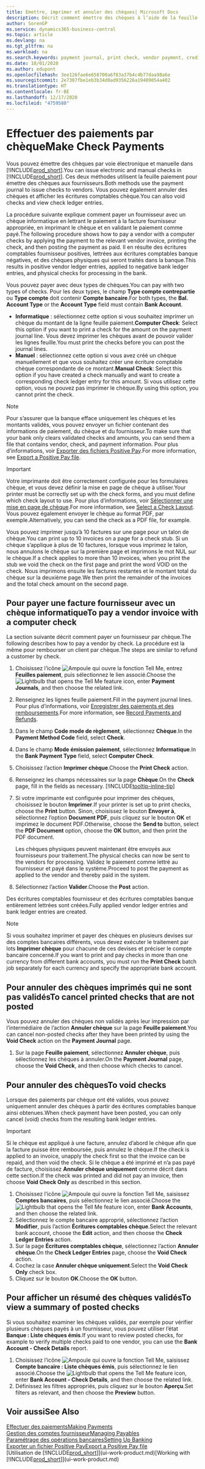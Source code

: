 ```yaml
---
title: Emettre, imprimer et annuler des chèques| Microsoft Docs
description: Décrit comment émettre des chèques à l’aide de la feuille paiement, imprimer des chèques, et annuler ou afficher les écritures comptables chèque dans Business Central.
author: SorenGP
ms.service: dynamics365-business-central
ms.topic: article
ms.devlang: na
ms.tgt_pltfrm: na
ms.workload: na
ms.search.keywords: payment journal, print check, vendor payment, creditor, debt, balance due, AP
ms.date: 10/01/2020
ms.author: edupont
ms.openlocfilehash: 3ee126fae6e658700a6f83a37b4c4b77daa98a6e
ms.sourcegitcommit: 2e7307fbe1eb3b34d0ad9356226a19409054a402
ms.translationtype: HT
ms.contentlocale: fr-BE
ms.lasthandoff: 12/17/2020
ms.locfileid: "4759580"
---
```

# <a name="make-check-payments"></a><span data-ttu-id="63008-103">Effectuer des paiements par chèque</span><span class="sxs-lookup"><span data-stu-id="63008-103">Make Check Payments</span></span>

<span data-ttu-id="63008-104">Vous pouvez émettre des chèques par voie électronique et manuelle dans [!INCLUDE[prod_short](includes/prod_short.md)].</span><span class="sxs-lookup"><span data-stu-id="63008-104">You can issue electronic and manual checks in [!INCLUDE[prod_short](includes/prod_short.md)].</span></span> <span data-ttu-id="63008-105">Ces deux méthodes utilisent la feuille paiement pour émettre des chèques aux fournisseurs.</span><span class="sxs-lookup"><span data-stu-id="63008-105">Both methods use the payment journal to issue checks to vendors.</span></span> <span data-ttu-id="63008-106">Vous pouvez également annuler des chèques et afficher les écritures comptables chèque.</span><span class="sxs-lookup"><span data-stu-id="63008-106">You can also void checks and view check ledger entries.</span></span>

<span data-ttu-id="63008-107">La procédure suivante explique comment payer un fournisseur avec un chèque informatique en lettrant le paiement à la facture fournisseur appropriée, en imprimant le chèque et en validant le paiement comme payé.</span><span class="sxs-lookup"><span data-stu-id="63008-107">The following procedure shows how to pay a vendor with a computer checks by applying the payment to the relevant vendor invoice, printing the check, and then posting the payment as paid.</span></span> <span data-ttu-id="63008-108">Il en résulte des écritures comptables fournisseur positives, lettrées aux écritures comptables banque négatives, et des chèques physiques qui seront traités dans la banque.</span><span class="sxs-lookup"><span data-stu-id="63008-108">This results in positive vendor ledger entries, applied to negative bank ledger entries, and physical checks for processing in the bank.</span></span>

<span data-ttu-id="63008-109">Vous pouvez payer avec deux types de chèques.</span><span class="sxs-lookup"><span data-stu-id="63008-109">You can pay with two types of checks.</span></span> <span data-ttu-id="63008-110">Pour les deux types, le champ **Type compte contrepartie** ou **Type compte** doit contenir **Compte bancaire**.</span><span class="sxs-lookup"><span data-stu-id="63008-110">For both types, the **Bal. Account Type** or the **Account Type** field must contain **Bank Account**.</span></span>

- <span data-ttu-id="63008-111">**Informatique** : sélectionnez cette option si vous souhaitez imprimer un chèque du montant de la ligne feuille paiement.</span><span class="sxs-lookup"><span data-stu-id="63008-111">**Computer Check**: Select this option if you want to print a check for the amount on the payment journal line.</span></span> <span data-ttu-id="63008-112">Vous devez imprimer les chèques avant de pouvoir valider les lignes feuille.</span><span class="sxs-lookup"><span data-stu-id="63008-112">You must print the checks before you can post the journal lines.</span></span>
- <span data-ttu-id="63008-113">**Manuel** : sélectionnez cette option si vous avez créé un chèque manuellement et que vous souhaitez créer une écriture comptable chèque correspondante de ce montant.</span><span class="sxs-lookup"><span data-stu-id="63008-113">**Manual Check**: Select this option if you have created a check manually and want to create a corresponding check ledger entry for this amount.</span></span> <span data-ttu-id="63008-114">Si vous utilisez cette option, vous ne pouvez pas imprimer le chèque.</span><span class="sxs-lookup"><span data-stu-id="63008-114">By using this option, you cannot print the check.</span></span>

> [!NOTE]  
> <span data-ttu-id="63008-115">Pour s’assurer que la banque efface uniquement les chèques et les montants validés, vous pouvez envoyer un fichier contenant des informations de paiement, du chèque et du fournisseur.</span><span class="sxs-lookup"><span data-stu-id="63008-115">To make sure that your bank only clears validated checks and amounts, you can send them a file that contains vendor, check, and payment information.</span></span> <span data-ttu-id="63008-116">Pour plus d’informations, voir [Exporter des fichiers Positive Pay](finance-how-positive-pay.md).</span><span class="sxs-lookup"><span data-stu-id="63008-116">For more information, see [Export a Positive Pay file](finance-how-positive-pay.md).</span></span>

> [!IMPORTANT]
> <span data-ttu-id="63008-117">Votre imprimante doit être correctement configurée pour les formulaires chèque, et vous devez définir la mise en page de chèque à utiliser.</span><span class="sxs-lookup"><span data-stu-id="63008-117">Your printer must be correctly set up with the check forms, and you must define which check layout to use.</span></span> <span data-ttu-id="63008-118">Pour plus d’informations, voir [Sélectionner une mise en page de chèque](finance-how-define-check-layouts.md).</span><span class="sxs-lookup"><span data-stu-id="63008-118">For more information, see [Select a Check Layout](finance-how-define-check-layouts.md).</span></span> <span data-ttu-id="63008-119">Vous pouvez également envoyer le chèque au format PDF, par exemple.</span><span class="sxs-lookup"><span data-stu-id="63008-119">Alternatively, you can send the check as a PDF file, for example.</span></span>  

<span data-ttu-id="63008-120">Vous pouvez imprimer jusqu’à 10 factures sur une page pour un talon de chèque.</span><span class="sxs-lookup"><span data-stu-id="63008-120">You can print up to 10 invoices on a page for a check stub.</span></span> <span data-ttu-id="63008-121">Si un chèque s’applique à plus de 10 factures, lorsque vous imprimez le talon, nous annulons le chèque sur la première page et imprimons le mot NUL sur le chèque.</span><span class="sxs-lookup"><span data-stu-id="63008-121">If a check applies to more than 10 invoices, when you print the stub we void the check on the first page and print the word VOID on the check.</span></span> <span data-ttu-id="63008-122">Nous imprimons ensuite les factures restantes et le montant total du chèque sur la deuxième page.</span><span class="sxs-lookup"><span data-stu-id="63008-122">We then print the remainder of the invoices and the total check amount on the second page.</span></span>

## <a name="to-pay-a-vendor-invoice-with-a-computer-check"></a><span data-ttu-id="63008-123">Pour payer une facture fournisseur avec un chèque informatique</span><span class="sxs-lookup"><span data-stu-id="63008-123">To pay a vendor invoice with a computer check</span></span>
<span data-ttu-id="63008-124">La section suivante décrit comment payer un fournisseur par chèque.</span><span class="sxs-lookup"><span data-stu-id="63008-124">The following describes how to pay a vendor by check.</span></span> <span data-ttu-id="63008-125">La procédure est la même pour rembourser un client par chèque.</span><span class="sxs-lookup"><span data-stu-id="63008-125">The steps are similar to refund a customer by check.</span></span>

1. <span data-ttu-id="63008-126">Choisissez l’icône ![Ampoule qui ouvre la fonction Tell Me](media/ui-search/search_small.png "Dites-moi ce que vous voulez faire"), entrez **Feuilles paiement**, puis sélectionnez le lien associé.</span><span class="sxs-lookup"><span data-stu-id="63008-126">Choose the ![Lightbulb that opens the Tell Me feature](media/ui-search/search_small.png "Tell me what you want to do") icon, enter **Payment Journals**, and then choose the related link.</span></span>
2. <span data-ttu-id="63008-127">Renseignez les lignes feuille paiement.</span><span class="sxs-lookup"><span data-stu-id="63008-127">Fill in the payment journal lines.</span></span> <span data-ttu-id="63008-128">Pour plus d’informations, voir [Enregistrer des paiements et des remboursements](payables-how-post-payments-refunds.md).</span><span class="sxs-lookup"><span data-stu-id="63008-128">For more information, see [Record Payments and Refunds](payables-how-post-payments-refunds.md).</span></span>
3. <span data-ttu-id="63008-129">Dans le champ **Code mode de règlement**, sélectionnez **Chèque**.</span><span class="sxs-lookup"><span data-stu-id="63008-129">In the **Payment Method Code** field, select **Check**.</span></span>
4. <span data-ttu-id="63008-130">Dans le champ **Mode émission paiement**, sélectionnez **Informatique**.</span><span class="sxs-lookup"><span data-stu-id="63008-130">In the **Bank Payment Type** field, select **Computer Check**.</span></span>
5. <span data-ttu-id="63008-131">Choisissez l’action **Imprimer chèque**.</span><span class="sxs-lookup"><span data-stu-id="63008-131">Choose the **Print Check** action.</span></span>
6. <span data-ttu-id="63008-132">Renseignez les champs nécessaires sur la page **Chèque**.</span><span class="sxs-lookup"><span data-stu-id="63008-132">On the **Check** page, fill in the fields as necessary.</span></span> [!INCLUDE[tooltip-inline-tip](includes/tooltip-inline-tip_md.md)]
7. <span data-ttu-id="63008-133">Si votre imprimante est configurée pour imprimer des chèques, choisissez le bouton **Imprimer**.</span><span class="sxs-lookup"><span data-stu-id="63008-133">If your printer is set up to print checks, choose the **Print** button.</span></span> <span data-ttu-id="63008-134">Sinon, choisissez le bouton **Envoyer à**, sélectionnez l’option **Document PDF**, puis cliquez sur le bouton **OK** et imprimez le document PDF.</span><span class="sxs-lookup"><span data-stu-id="63008-134">Otherwise, choose the **Send to** button, select the **PDF Document** option, choose the **OK** button, and then print the PDF document.</span></span>

    <span data-ttu-id="63008-135">Les chèques physiques peuvent maintenant être envoyés aux fournisseurs pour traitement.</span><span class="sxs-lookup"><span data-stu-id="63008-135">The physical checks can now be sent to the vendors for processing.</span></span> <span data-ttu-id="63008-136">Validez le paiement comme lettré au fournisseur et payé dans le système.</span><span class="sxs-lookup"><span data-stu-id="63008-136">Proceed to post the payment as applied to the vendor and thereby paid in the system.</span></span>
8. <span data-ttu-id="63008-137">Sélectionnez l’action **Valider**.</span><span class="sxs-lookup"><span data-stu-id="63008-137">Choose the **Post** action.</span></span>

<span data-ttu-id="63008-138">Des écritures comptables fournisseur et des écritures comptables banque entièrement lettrées sont créées.</span><span class="sxs-lookup"><span data-stu-id="63008-138">Fully applied vendor ledger entries and bank ledger entries are created.</span></span>

> [!NOTE]  
> <span data-ttu-id="63008-139">Si vous souhaitez imprimer et payer des chèques en plusieurs devises sur des comptes bancaires différents, vous devez exécuter le traitement par lots **Imprimer chèque** pour chacune de ces devises et préciser le compte bancaire concerné.</span><span class="sxs-lookup"><span data-stu-id="63008-139">If you want to print and pay checks in more than one currency from different bank accounts, you must run the **Print Check** batch job separately for each currency and specify the appropriate bank account.</span></span>

## <a name="to-cancel-printed-checks-that-are-not-posted"></a><span data-ttu-id="63008-140">Pour annuler des chèques imprimés qui ne sont pas validés</span><span class="sxs-lookup"><span data-stu-id="63008-140">To cancel printed checks that are not posted</span></span>
<span data-ttu-id="63008-141">Vous pouvez annuler des chèques non validés après leur impression par l’intermédiaire de l’action **Annuler chèque** sur la page **Feuille paiement**.</span><span class="sxs-lookup"><span data-stu-id="63008-141">You can cancel non-posted checks after they have been printed by using the **Void Check** action on the **Payment Journal** page.</span></span>

1. <span data-ttu-id="63008-142">Sur la page **Feuille paiement**, sélectionnez **Annuler chèque**, puis sélectionnez les chèques à annuler.</span><span class="sxs-lookup"><span data-stu-id="63008-142">On the **Payment Journal** page, choose the **Void Check**, and then choose which checks to cancel.</span></span>

## <a name="to-void-checks"></a><span data-ttu-id="63008-143">Pour annuler des chèques</span><span class="sxs-lookup"><span data-stu-id="63008-143">To void checks</span></span>

<span data-ttu-id="63008-144">Lorsque des paiements par chèque ont été validés, vous pouvez uniquement annuler des chèques à partir des écritures comptables banque ainsi obtenues.</span><span class="sxs-lookup"><span data-stu-id="63008-144">When check payment have been posted, you can only cancel (void) checks from the resulting bank ledger entries.</span></span>

> [!IMPORTANT]
> <span data-ttu-id="63008-145">Si le chèque est appliqué à une facture, annulez d’abord le chèque afin que la facture puisse être remboursée, puis annulez le chèque.</span><span class="sxs-lookup"><span data-stu-id="63008-145">If the check is applied to an invoice, unapply the check first so that the invoice can be repaid, and then void the check.</span></span> <span data-ttu-id="63008-146">Si le chèque a été imprimé et n’a pas payé de facture, choisissez **Annuler chèque uniquement** comme décrit dans cette section.</span><span class="sxs-lookup"><span data-stu-id="63008-146">If the check was printed and did not pay an invoice, then choose **Void Check Only** as described in this section.</span></span>

1. <span data-ttu-id="63008-147">Choisissez l’icône ![Ampoule qui ouvre la fonction Tell Me](media/ui-search/search_small.png "Dites-moi ce que vous voulez faire"), saisissez **Comptes bancaires**, puis sélectionnez le lien associé.</span><span class="sxs-lookup"><span data-stu-id="63008-147">Choose the ![Lightbulb that opens the Tell Me feature](media/ui-search/search_small.png "Tell me what you want to do") icon, enter **Bank Accounts**, and then choose the related link.</span></span>
2. <span data-ttu-id="63008-148">Sélectionnez le compte bancaire approprié, sélectionnez l’action **Modifier**, puis l’action **Écritures comptables chèque**.</span><span class="sxs-lookup"><span data-stu-id="63008-148">Select the relevant bank account, choose the **Edit** action, and then choose the **Check Ledger Entries** action.</span></span>
3. <span data-ttu-id="63008-149">Sur la page **Écritures comptables chèque**, sélectionnez l’action **Annuler chèque**.</span><span class="sxs-lookup"><span data-stu-id="63008-149">On the **Check Ledger Entries** page, choose the **Void Check** action.</span></span>
4. <span data-ttu-id="63008-150">Cochez la case **Annuler chèque uniquement**.</span><span class="sxs-lookup"><span data-stu-id="63008-150">Select the **Void Check Only** check box.</span></span>
5. <span data-ttu-id="63008-151">Cliquez sur le bouton **OK**.</span><span class="sxs-lookup"><span data-stu-id="63008-151">Choose the **OK** button.</span></span>

## <a name="to-view-a-summary-of-posted-checks"></a><span data-ttu-id="63008-152">Pour afficher un résumé des chèques validés</span><span class="sxs-lookup"><span data-stu-id="63008-152">To view a summary of posted checks</span></span>
<span data-ttu-id="63008-153">Si vous souhaitez examiner les chèques validés, par exemple pour vérifier plusieurs chèques payés à un fournisseur, vous pouvez utiliser l’état **Banque : Liste chèques émis**.</span><span class="sxs-lookup"><span data-stu-id="63008-153">If you want to review posted checks, for example to verify multiple checks paid to one vendor, you can use the **Bank Account - Check Details** report.</span></span>
1. <span data-ttu-id="63008-154">Choisissez l’icône ![Ampoule qui ouvre la fonction Tell Me](media/ui-search/search_small.png "Dites-moi ce que vous voulez faire"), saisissez **Compte bancaire : Liste chèques émis**, puis sélectionnez le lien associé.</span><span class="sxs-lookup"><span data-stu-id="63008-154">Choose the ![Lightbulb that opens the Tell Me feature](media/ui-search/search_small.png "Tell me what you want to do") icon, enter **Bank Account - Check Details**, and then choose the related link.</span></span>
2. <span data-ttu-id="63008-155">Définissez les filtres appropriés, puis cliquez sur le bouton **Aperçu**.</span><span class="sxs-lookup"><span data-stu-id="63008-155">Set filters as relevant, and then choose the **Preview** button.</span></span>

## <a name="see-also"></a><span data-ttu-id="63008-156">Voir aussi</span><span class="sxs-lookup"><span data-stu-id="63008-156">See Also</span></span>
[<span data-ttu-id="63008-157">Effectuer des paiements</span><span class="sxs-lookup"><span data-stu-id="63008-157">Making Payments</span></span>](payables-make-payments.md)  
[<span data-ttu-id="63008-158">Gestion des comptes fournisseur</span><span class="sxs-lookup"><span data-stu-id="63008-158">Managing Payables</span></span>](payables-manage-payables.md)  
[<span data-ttu-id="63008-159">Paramétrage des opérations bancaires</span><span class="sxs-lookup"><span data-stu-id="63008-159">Setting Up Banking</span></span>](bank-setup-banking.md)  
[<span data-ttu-id="63008-160">Exporter un fichier Positive Pay</span><span class="sxs-lookup"><span data-stu-id="63008-160">Export a Positive Pay file</span></span>](finance-how-positive-pay.md)  
<span data-ttu-id="63008-161">[Utilisation de [!INCLUDE[prod_short](includes/prod_short.md)]](ui-work-product.md)</span><span class="sxs-lookup"><span data-stu-id="63008-161">[Working with [!INCLUDE[prod_short](includes/prod_short.md)]](ui-work-product.md)</span></span>  
